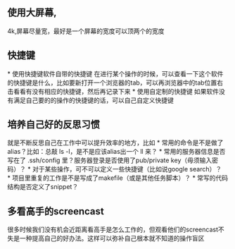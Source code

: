 ## 使用大屏幕,
4k,屏幕尽量宽，最好是一个屏幕的宽度可以顶两个的宽度


## 快捷键
* 使用快捷键软件自带的快捷键
在进行某个操作的时候，可以查看一下这个软件的快捷键是什么，比如要新打开一个浏览器的tab，可以再浏览器中的tab位置右击看看有没有相应的快捷键，然后再记录下来
* 使用自定制的快捷键
如果软件没有满足自己要的的操作的快捷键的话，可以自己自定义快捷键

## 培养自己好的反思习惯
就是不断反思自己在工作中可以提升效率的地方，比如
* 常用的命令是不是做了alias？比如：总敲 ls -l，是不是应该alias出一个 ll 来？
* 常用的服务器信息是否写在了 .ssh/config 里？服务器登录是否使用了pub/private key（毋须输入密码）？
* 对于某些操作，可不可以定义一些快捷键（比如说google search）？
* 项目里重复的工作是不是写成了makefile（或是其他任务脚本）？
* 常写的代码结构是否定义了snippet？

## 多看高手的screencast
很多时候我们没有机会近距离看高手是怎么工作的，但观看他们的screencast不失是一种提高自己的好办法。这样可以弥补自己根本就不知道的操作盲区
